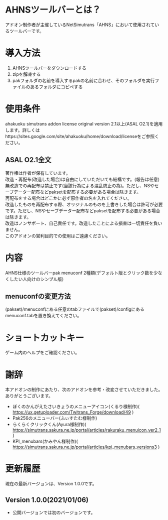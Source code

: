 # AHNSツールバーとは？
アドオン制作者が主催しているNetSimutrans「AHNS」において使用されているツールバーです。

# 導入方法
1. AHNSツールバーをダウンロードする
1. zipを解凍する
1. pakフォルダの名前を導入するpakの名前に合わせ、そのフォルダを実行ファイルのあるフォルダにコピペする

# 使用条件
ahakuoku simutrans addon license original version 2.1以上(ASAL O2.1)を適用します。詳しくはhttps://sites.google.com/site/ahakuoku/home/download/licenseをご参照ください。

## ASAL O2.1全文
著作権は作者が保有しています。  
改造・再配布(改造した場合)は自由にしていただいても結構です。(報告は任意)  
無改造での再配布は禁止です(当該行為による混乱防止の為)。ただし、NSやセーブデーター配布などpaksetを配布する必要がある場合は除きます。  
再配布をする場合はどこかに必ず原作者の名を入れてください。  
改造したものを再配布する際、オリジナルのものを上書きした場合は許可が必要です。ただし、NSやセーブデーター配布などpaksetを配布する必要がある場合は除きます。  
改造はノンサポート、自己責任です。改造したことによる損害は一切責任を負いません。  
このアドオンの営利目的での使用はご遠慮ください。

# 内容
AHNS仕様のツールバーpak
menuconf 2種類(デフォルト版とクリック数を少なくしたい人向けのシンプル版)

## menuconfの変更方法
(pakset)/menuconfにある任意のtabファイルで(pakset)/configにあるmenuconf.tabを置き換えてください。

# ショートカットキー
ゲーム内のヘルプをご確認ください。

# 謝辞
本アドオンの制作にあたり、次のアドオンを参考・改変させていただきました。ありがとうございます。
- ぼくのかんがえたさいきょうのメニューアイコン(くるり様制作)( https://ux.getuploader.com/Twitrans_Forge/download/49 )
- Pak256のメニューバー(ふぃすたむ様制作)
- らくらくクリックくん(Ayura様制作)( https://simutrans.sakura.ne.jp/portal/articles/rakuraku_menuicon_ver2_1 )
- KPI_menubars(かみやん様制作)( https://simutrans.sakura.ne.jp/portal/articles/kpi_menubars_versions3 )

# 更新履歴
現在の最新バージョンは、Version 1.0.0です。

<!-- ## Version 1.1.0(2021/02/19)
- 複数のショートカットキーを追加しました。
- マップ編集ツールが公共事業以外でも使用できるようにしました。
- 飛行機ツールの一部機能が使用できない問題を修正しました。
- 軽便鉄道の一部機能が使用できない問題を修正しました。 -->

## Version 1.0.0(2021/01/06)
- 公開バージョンでは初のバージョンです。